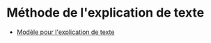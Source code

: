 # Méthode de l'explication de texte

- [Modèle pour l'explication de texte](https://nuage03.apps.education.fr/index.php/s/nGaQy8orHTsCwky)